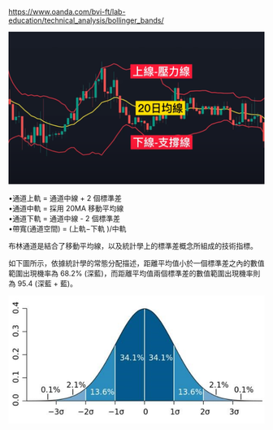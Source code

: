
https://www.oanda.com/bvi-ft/lab-education/technical_analysis/bollinger_bands/

![](../../assets/Pasted%20image%2020240501163358.png)

•通道上軌 = 通道中線 + 2 個標準差  
•通道中軌 = 採用 20MA 移動平均線  
•通道下軌 = 通道中線 - 2 個標準差  
•帶寬(通道空間) = (上軌−下軌 )/中軌


布林通道是結合了移動平均線，以及統計學上的標準差概念所組成的技術指標。  

如下圖所示，依據統計學的常態分配描述，距離平均值小於一個標準差之內的數值範圍出現機率為 68.2% (深藍)，而距離平均值兩個標準差的數值範圍出現機率則為 95.4 (深藍 + 藍)。

![](../../assets/Pasted%20image%2020240501165517.png)


